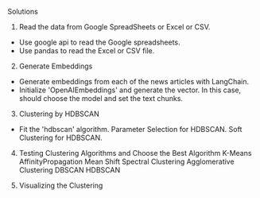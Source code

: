 Solutions

1. Read the data from Google SpreadSheets or Excel or CSV.
- Use google api to read the Google spreadsheets.
- Use pandas to read the Excel or CSV file.

2. Generate Embeddings
- Generate embeddings from each of the news articles with LangChain.
- Initialize 'OpenAIEmbeddings' and generate the vector.
In this case, should choose the model and set the text chunks.

3. Clustering by HDBSCAN
- Fit the 'hdbscan' algorithm.
Parameter Selection for HDBSCAN.
Soft Clustering for HDBSCAN.

4. Testing Clustering Algorithms and Choose the Best Algorithm
K-Means
AffinityPropagation
Mean Shift
Spectral Clustering
Agglomerative Clustering
DBSCAN
HDBSCAN

5. Visualizing the Clustering

